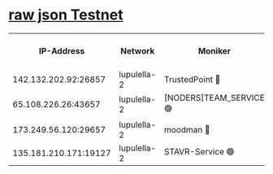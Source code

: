 [raw json Testnet](https://rpc-check.jaclalt.stavr.tech/jaclalt/rpc-jaclalt-result.json)
=

<table><tr><th>IP-Address</th><th>Network</th><th>Moniker</th><th>Latest Block Height</th><th>Earliest Block Height</th><th>Catching Up</th><th>Tx Index</th><th>Voting Power</th><th>Scan Time</th></tr><tr><td>142.132.202.92:26857</td><td>lupulella-2</td><td>TrustedPoint 🔴</td><td>7156234</td><td>6282001</td><td>False</td><td>off</td><td>400065</td><td>2024-03-18T03:02:06.838377958UTC</td></tr><tr><td>65.108.226.26:43657</td><td>lupulella-2</td><td>[NODERS]TEAM_SERVICE 🟢</td><td>7156234</td><td>6282001</td><td>False</td><td>on</td><td>0</td><td>2024-03-18T03:02:07.144725185UTC</td></tr><tr><td>173.249.56.120:29657</td><td>lupulella-2</td><td>moodman 🔴</td><td>7156234</td><td>7056234</td><td>False</td><td>off</td><td>1075134</td><td>2024-03-18T03:02:06.613952993UTC</td></tr><tr><td>135.181.210.171:19127</td><td>lupulella-2</td><td>STAVR-Service 🟢</td><td>7156233</td><td>7153001</td><td>False</td><td>on</td><td>0</td><td>2024-03-18T03:02:00.048364037UTC</td></tr></table>
